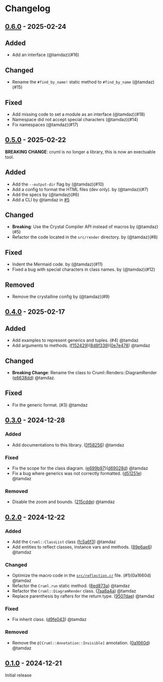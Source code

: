 # Changelog

## [0.6.0](https://github.com/tamdaz/cruml/releases/tag/0.6.0) - 2025-02-24

## Added

* Add an interface (@tamdaz)(#16)

## Changed

* Rename the `#find_by_name!` static method to `#find_by_name` (@tamdaz)(#15)

## Fixed

* Add missing code to set a module as an interface (@tamdaz)(#18)
* Namespace did not accept special characters (@tamdaz)(#14)
* Fix namespaces (@tamdaz)(#17)

## [0.5.0](https://github.com/tamdaz/cruml/releases/tag/0.5.0) - 2025-02-22

**BREAKING CHANGE**: cruml is no longer a library, this is now an exectuable tool.

## Added

- Add the `--output-dir` flag by (@tamdaz)(#10)
- Add a config to format the HTML files (dev only). by (@tamdaz)(#7)
- Add the specs by (@tamdaz)(#6)
- Add a CLI by @tamdaz in [#5](https://github.com/tamdaz/cruml/pull/5/files#diff-1141c7f214dfe9fce761897ef05ab40a28bd6f97fc0651111c48057ffdf36021)

## Changed

- **Breaking**: Use the Crystal Compiler API instead of macros by (@tamdaz)(#5)
- Refactor the code located in the `src/render` directory. by (@tamdaz)(#8)

## Fixed

- Indent the Mermaid code. by (@tamdaz)(#11)
- Fixed a bug with special characters in class names. by (@tamdaz)(#12)

## Removed

- Remove the crystalline config by (@tamdaz)(#9)

## [0.4.0](https://github.com/tamdaz/cruml/releases/tag/0.4.0) - 2025-02-17

## Added

- Add examples to represent generics and tuples. (#4) @tamdaz
- Add arguments to methods. ([f152429](https://github.com/tamdaz/cruml/commit/f152429686be94a26e4a9a0a6c6d8932f27f83a2))([8d8f339](https://github.com/tamdaz/cruml/commit/8d8f339aa5fe4e27b90fd2a36b8285801e08ede4))([0e7e478](https://github.com/tamdaz/cruml/commit/0e7e478e9b319066044f4ce36904aa54a67e6788)) @tamdaz

## Changed

- **Breaking Change**: Rename the class to Cruml::Renders::DiagramRender ([e6638dd](https://github.com/tamdaz/cruml/commit/e6638dd833470087ade9960b61e1151a3083c127)) @tamdaz.

## Fixed

- Fix the generic format. (#3) @tamdaz

## [0.3.0](https://github.com/tamdaz/cruml/releases/tag/0.3.0) - 2024-12-28

### Added

- Add documentations to this library. ([0f58256](https://github.com/tamdaz/cruml/commit/0f582563d28337437e3a27344b260d273d8ad503)) @tamdaz

### Fixed

- Fix the scope for the class diagram. ([e699b97](https://github.com/tamdaz/cruml/commit/e699b9791f805d549f8cbaafb33e3bc3ff22cc9a))([d69028d](https://github.com/tamdaz/cruml/commit/d69028d9286da3c758c26032f32fbd07d5a73711)) @tamdaz
- Fix a bug where generics was not correctly formatted. ([d51251e](https://github.com/tamdaz/cruml/commit/d51251e56480c80ecab32aa2f8e294541d4b485d)) @tamdaz

### Removed

- Disable the zoom and bounds. ([215cdde](https://github.com/tamdaz/cruml/commit/215cdde9194244f94a2904dd7baab230eacd4d6b)) @tamdaz

## [0.2.0](https://github.com/tamdaz/cruml/releases/tag/0.2.0) - 2024-12-22

### Added

- Add the `Cruml::ClassList` class ([fc5a6f3](https://github.com/tamdaz/cruml/commit/fc5a6f3dac155c11e1a840d2869dbcd13837978a)) @tamdaz 
- Add entities to reflect classes, instance vars and methods. ([89e6ae6](https://github.com/tamdaz/cruml/commit/89e6ae614da491acf452b0b6a83350555d8fb291)) @tamdaz 

### Changed

- Optimize the macro code in the [`src/reflection.cr`](https://github.com/tamdaz/cruml/commit/e24b77ecac065356b471c02c2c3a33a3738d3027) file. (#1)(0a1660d) @tamdaz 
- Refactor the `Cruml.run` static method. ([8ed873a](https://github.com/tamdaz/cruml/commit/8ed873a0b8cf173e77dd91013e22db4fa3207846)) @tamdaz 
- Refactor the `Cruml::DiagramRender` class. ([7aa8a4a](https://github.com/tamdaz/cruml/commit/7aa8a4a683568d1fbb38056acbe178d79bebe96f)) @tamdaz 
- Replace parenthesis by rafters for the return type. ([9507dae](https://github.com/tamdaz/cruml/commit/9507dae6311d0e1c2aa08acaa76d59adf0e0328d)) @tamdaz 

### Fixed

- Fix inherit class. ([d9fe043](https://github.com/tamdaz/cruml/commit/d9fe0436a86c02ecc02de2217fdb41f0ba5309d8)) @tamdaz 

### Removed

- Remove the `@[Cruml::Annotation::Invisible]` annotation. ([0a1660d](https://github.com/tamdaz/cruml/commit/0a1660d00515ac98838e765273a82d8871d11c17)) @tamdaz 

## [0.1.0](https://github.com/tamdaz/cruml/releases/tag/0.1.0) - 2024-12-21

Initial release